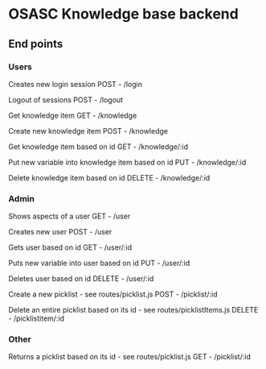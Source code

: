 # OSASC Knowledge base backend

## End points

### Users
Creates new login session
POST - /login

Logout of sessions
POST - /logout

Get knowledge item
GET - /knowledge

Create new knowledge item
POST - /knowledge

Get knowledge item based on id
GET - /knowledge/:id

Put new variable into knowledge item based on id
PUT - /knowledge/:id

Delete knowledge item based on id
DELETE - /knowledge/:id

### Admin
Shows aspects of a user
GET - /user

Creates new user
POST - /user

Gets user based on id
GET - /user/:id

Puts new variable into user based on id
PUT - /user/:id

Deletes user based on id
DELETE - /user/:id

Create a new picklist - see routes/picklist.js
POST - /picklist/:id

Delete an entire picklist based on its id - see routes/picklistItems.js
DELETE - /picklistitem/:id

### Other
Returns a picklist based on its id - see routes/picklist.js
GET - /picklist/:id
